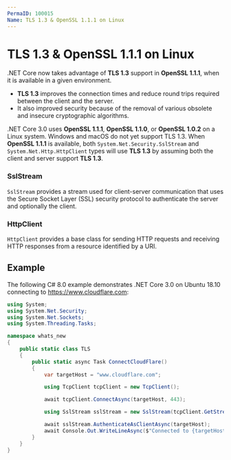 ```yaml
---
PermaID: 100015
Name: TLS 1.3 & OpenSSL 1.1.1 on Linux
---
```


# TLS 1.3 & OpenSSL 1.1.1 on Linux

.NET Core now takes advantage of **TLS 1.3** support in **OpenSSL 1.1.1**, when it is available in a given environment.

 - **TLS 1.3** improves the connection times and reduce round trips required between the client and the server.
 - It also improved security because of the removal of various obsolete and insecure cryptographic algorithms.

.NET Core 3.0 uses **OpenSSL 1.1.1**, **OpenSSL 1.1.0**, or **OpenSSL 1.0.2** on a Linux system. Windows and macOS do not yet support TLS 1.3. When **OpenSSL 1.1.1** is available, both `System.Net.Security.SslStream` and `System.Net.Http.HttpClient` types will use **TLS 1.3** by assuming both the client and server support **TLS 1.3**.

### SslStream

`SslStream` provides a stream used for client-server communication that uses the Secure Socket Layer (SSL) security protocol to authenticate the server and optionally the client.

### HttpClient

`HttpClient` provides a base class for sending HTTP requests and receiving HTTP responses from a resource identified by a URI.

## Example

The following C# 8.0 example demonstrates .NET Core 3.0 on Ubuntu 18.10 connecting to https://www.cloudflare.com:

```csharp
using System;
using System.Net.Security;
using System.Net.Sockets;
using System.Threading.Tasks;

namespace whats_new
{
    public static class TLS
    {
        public static async Task ConnectCloudFlare()
        {
            var targetHost = "www.cloudflare.com";

            using TcpClient tcpClient = new TcpClient();

            await tcpClient.ConnectAsync(targetHost, 443);

            using SslStream sslStream = new SslStream(tcpClient.GetStream());

            await sslStream.AuthenticateAsClientAsync(targetHost);
            await Console.Out.WriteLineAsync($"Connected to {targetHost} with {sslStream.SslProtocol}");
        }
    }
}
```